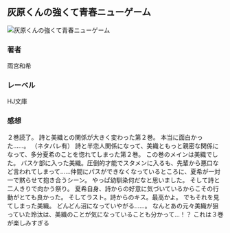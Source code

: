 ## 灰原くんの強くて青春ニューゲーム
![灰原くんの強くて青春ニューゲーム](https://cdn.discordapp.com/attachments/1211570779934695494/1217824206591627345/1pkaF1RVGdFffsm-cBO784lCtbdTpFo6ajyIXU_UZQyokTYy8jMCwxnH7DrcO0A.png?ex=66056e2c&is=65f2f92c&hm=69f933bbd252947cea74c6079fc130a6ff58fe329d8073ee9bc3e9db81482843&)
### 著者
雨宮和希
### レーベル
HJ文庫
### 感想
２巻読了。
詩と美織との関係が大きく変わった第２巻。
本当に面白かった……。
（ネタバレ有）
詩と半恋人関係になって、美織ともっと親密な関係になって、多分夏希のことを惚れてしまった第２巻。
この巻のメインは美織でした。
バスケ部に入った美織。圧倒的才能でスタメンに入るも、先輩から悪口など言われてしまって……仲間にパスができなくなっているところに、夏希が一対一で黙らせて抱き合うシーン。
やっぱ幼馴染何だなと思いました。
そして詩と二人きりで向かう祭り。
夏希自身、詩からの好意に気づいているからこその行動がとても良かった。
そしてラスト。詩からのキス。最高かよ。
でもそれを見てしまった美織。
どんどん沼になっていやがる……。
なんとあの元々美織が狙っていた玲汰は、美織のことが気になっていることも分かって…！？
これは３巻が楽しみすぎる